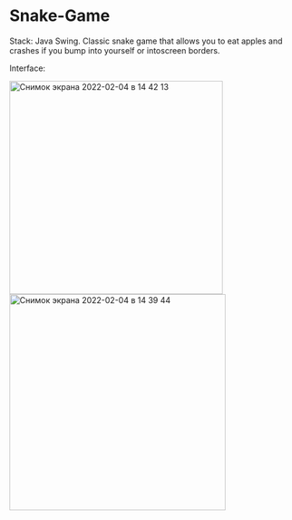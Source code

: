 # Snake-Game
Stack: Java Swing.   Classic snake game that allows you to eat apples and crashes if you bump into yourself or intoscreen borders.

Interface:

<img width="376" alt="Снимок экрана 2022-02-04 в 14 42 13" src="https://user-images.githubusercontent.com/69506862/152531219-c431696e-19a1-430c-bbbf-7b6be88c8abd.png">
<img width="381" alt="Снимок экрана 2022-02-04 в 14 39 44" src="https://user-images.githubusercontent.com/69506862/152531232-cd2ef98f-ee4c-45c5-9a12-d39648bdfb71.png">
